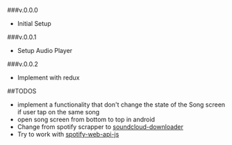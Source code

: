 ###v.0.0.0

- Initial Setup

###v.0.0.1

- Setup Audio Player

###v.0.0.2

- Implement with redux

##TODOS

- implement a functionality that don't change the state of the Song screen if user tap on the same song
- open song screen from bottom to top in android
- Change from spotify scrapper to [soundcloud-downloader](https://rapidapi.com/TTKTrungKien/api/soundcloud-downloader4/)
- Try to work with [spotify-web-api-js](https://github.com/JMPerez/spotify-web-api-js)
